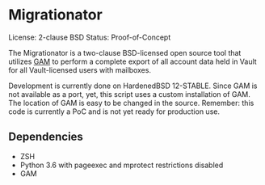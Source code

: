 # Migrationator

License: 2-clause BSD
Status: Proof-of-Concept

The Migrationator is a two-clause BSD-licensed open source tool that
utilizes [GAM](https://github.com/jay0lee/GAM) to perform a complete
export of all account data held in Vault for all Vault-licensed users
with mailboxes.

Development is currently done on HardenedBSD 12-STABLE. Since GAM is
not available as a port, yet, this script uses a custom installation
of GAM. The location of GAM is easy to be changed in the source.
Remember: this code is currently a PoC and is not yet ready for
production use.

## Dependencies

* ZSH
* Python 3.6 with pageexec and mprotect restrictions disabled
* GAM
